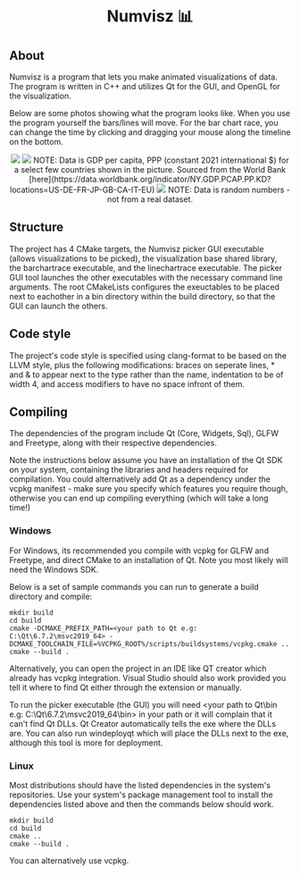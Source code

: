 <h1 align="center">
 Numvisz 📊
</h1>

## About
Numvisz is a program that lets you make animated visualizations of data. The program is written in C++ and utilizes Qt for the GUI, and OpenGL for the visualization.

Below are some photos showing what the program looks like. When you use the program yourself the bars/lines will move. For the bar chart race, you can change the time by clicking and dragging your mouse along the timeline on the bottom.

<p align="center">
<img src="https://github.com/user-attachments/assets/5f023c0c-e721-49b5-ad2d-6ec57fe6e639" />
<img src="https://github.com/user-attachments/assets/dc416532-fcb5-4efc-bf25-e30b8b973dda" />
 NOTE: Data is GDP per capita, PPP (constant 2021 international $) for a select few countries shown in the picture. Sourced from the World Bank [here](https://data.worldbank.org/indicator/NY.GDP.PCAP.PP.KD?locations=US-DE-FR-JP-GB-CA-IT-EU)
<img src="https://github.com/user-attachments/assets/7fc4b138-56db-4849-b1ad-95149f5c5a04" />
 NOTE: Data is random numbers - not from a real dataset.
</p>



## Structure
The project has 4 CMake targets, the Numvisz picker GUI executable (allows visualizations to be picked), the visualization base shared library, the barchartrace executable, and the linechartrace executable. The picker GUI tool launches the other executables with the necessary command line arguments. The root CMakeLists configures the exeuctables to be placed next to eachother in a bin directory within the build directory, so that the GUI can launch the others.

## Code style
The project's code style is specified using clang-format to be based on the LLVM style, plus the following modifications: braces on seperate lines, * and & to appear next to the type rather than the name, indentation to be of width 4, and access modifiers to have no space infront of them.

## Compiling
The dependencies of the program include Qt (Core, Widgets, Sql), GLFW and Freetype, along with their respective dependencies.

Note the instructions below assume you have an installation of the Qt SDK on your system, containing the libraries and headers required for compilation.
You could alternatively add Qt as a dependency under the vcpkg manifest - make sure you specify which features you require though, otherwise you can end up compiling everything (which will take a long time!)
### Windows
For Windows, its recommended you compile with vcpkg for GLFW and Freetype, and direct CMake to an installation of Qt.
Note you most likely will need the Windows SDK.

Below is a set of sample commands you can run to generate a build directory and compile:

```
mkdir build
cd build
cmake -DCMAKE_PREFIX_PATH=<your path to Qt e.g: C:\Qt\6.7.2\msvc2019_64> -DCMAKE_TOOLCHAIN_FILE=%VCPKG_ROOT%/scripts/buildsystems/vcpkg.cmake ..
cmake --build .
```
Alternatively, you can open the project in an IDE like QT creator which already has vcpkg integration. Visual Studio should also work provided you tell it where to find Qt either through the extension or manually.

To run the picker executable (the GUI) you will need <your path to Qt\bin e.g: C:\Qt\6.7.2\msvc2019_64\bin> in your path or it will complain that it can't find Qt DLLs. Qt Creator automatically tells the exe where the DLLs are. You can also run windeployqt which will place the DLLs next to the exe, although this tool is more for deployment.

### Linux
Most distributions should have the listed dependencies in the system's repositories.
Use your system's package management tool to install the dependencies listed above and then the commands below should work.

```
mkdir build
cd build
cmake ..
cmake --build .
```

You can alternatively use vcpkg.

